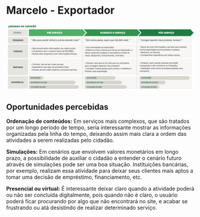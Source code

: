 # Marcelo - Exportador

![](mapa-exportador.png)

## Oportunidades percebidas

**Ordenação de conteúdos:** Em serviços mais complexos, que são tratados por um longo período de tempo, seria interessante mostrar as informações organizadas pela linha do tempo, deixando assim mais clara a ordem das atividades a serem realizadas pelo cidadão.

**Simulações:** Em cenários que envolvem valores monetários em longo prazo, a possibilidade de auxiliar o cidadão a entender o cenário futuro através de simulações pode ser uma boa situação. Instituições bancárias, por exemplo, realizam essa atividade para deixar seus clientes mais aptos a tomar uma decisão de empréstimo, financiamento, etc.

**Presencial ou virtual:** É interessante deixar claro quando a atividade poderá ou não ser concluída digitalmente, pois quando não é claro, o usuário poderá ficar procurando por algo que não encontrará no site, e acabar se frustrando ou atá desistindo de realizar determinado serviço.